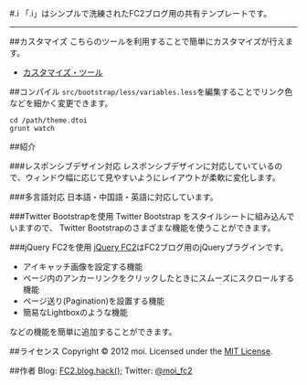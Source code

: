 #.i
「.i」はシンプルで洗練されたFC2ブログ用の共有テンプレートです。

********************************************************************

##カスタマイズ
こちらのツールを利用することで簡単にカスタマイズが行えます。

* [カスタマイズ・ツール](http://fc2ist.github.com/theme.doti/generator/)

##コンパイル
`src/bootstrap/less/variables.less`を編集することでリンク色などを細かく変更できます。

    cd /path/theme.dtoi
    grunt watch

##紹介

###レスポンシブデザイン対応
レスポンシブデザインに対応していているので、ウィンドウ幅に応じて見やすいようにレイアウトが柔軟に変化します。

###多言語対応
日本語・中国語・英語に対応しています。

###Twitter Bootstrapを使用
Twitter Bootstrap をスタイルシートに組み込んでいますので、
Twitter Bootstrapのさまざまな機能を使うことができます。

###jQuery FC2を使用
[jQuery FC2](https://github.com/fc2ist/jquery.fc2)はFC2ブログ用のjQueryプラグインです。

* アイキャッチ画像を設定する機能
* ページ内のアンカーリンクをクリックしたときにスムーズにスクロールする機能
* ページ送り(Pagination)を設置する機能
* 簡易なLightboxのような機能

などの機能を簡単に追加することができます。

##ライセンス
Copyright &copy; 2012 moi.
Licensed under the [MIT License](http://www.opensource.org/licenses/mit-license.php).

##作者
Blog: [FC2.blog.hack();](http://fc2ist.blog.fc2.com/ "FC2.blog.hack();")
Twitter: [@moi_fc2](https://twitter.com/moi_fc2 "Twitter")